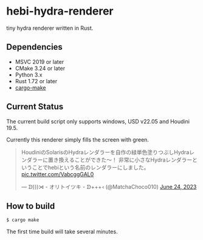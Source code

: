 # hebi-hydra-renderer

tiny hydra renderer written in Rust.
## Dependencies

- MSVC 2019 or later
- CMake 3.24 or later
- Python 3.x
- Rust 1.72 or later
- [cargo-make](https://github.com/sagiegurari/cargo-make)

## Current Status

The current build script only supports windows, USD v22.05 and Houdini 19.5.

Currently this renderer simply fills the screen with green.

<blockquote class="twitter-tweet"><p lang="ja" dir="ltr">HoudiniのSolarisのHydraレンダラーを自作の緑単色塗りつぶしHydraレンダラーに置き換えることができた～！ 非常に小さなHydraレンダラーということでhebiという名前のレンダラーにしました。 <a href="https://t.co/VabcggGAL0">pic.twitter.com/VabcggGAL0</a></p>&mdash; ᗦ)))⋊ - オリトイツキ - ᗦ+++◃ (@MatchaChoco010) <a href="https://twitter.com/MatchaChoco010/status/1672585055468945408?ref_src=twsrc%5Etfw">June 24, 2023</a></blockquote> <script async src="https://platform.twitter.com/widgets.js" charset="utf-8"></script>

## How to build

```sh
$ cargo make
```

The first time build will take several minutes.
